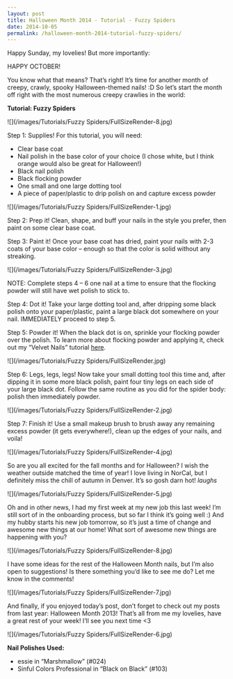 ```yaml
---
layout: post
title: Halloween Month 2014 - Tutorial - Fuzzy Spiders
date: 2014-10-05
permalink: /halloween-month-2014-tutorial-fuzzy-spiders/
---
```


Happy Sunday, my lovelies! But more importantly:

HAPPY OCTOBER!

You know what that means? That’s right! It’s time for another month of creepy, crawly, spooky Halloween-themed nails! :D So let’s start the month off right with the most numerous creepy crawlies in the world:

**Tutorial: Fuzzy Spiders**

![](/images/Tutorials/Fuzzy Spiders/FullSizeRender-8.jpg)

Step 1: Supplies! For this tutorial, you will need:

- Clear base coat
- Nail polish in the base color of your choice (I chose white, but I think orange would also be great for Halloween!)
- Black nail polish
- Black flocking powder
- One small and one large dotting tool
- A piece of paper/plastic to drip polish on and capture excess powder

![](/images/Tutorials/Fuzzy Spiders/FullSizeRender-1.jpg)

Step 2: Prep it! Clean, shape, and buff your nails in the style you prefer, then paint on some clear base coat.

Step 3: Paint it! Once your base coat has dried, paint your nails with 2-3 coats of your base color – enough so that the color is solid without any streaking.

![](/images/Tutorials/Fuzzy Spiders/FullSizeRender-3.jpg)

NOTE: Complete steps 4 – 6 one nail at a time to ensure that the flocking powder will still have wet polish to stick to.

Step 4: Dot it! Take your large dotting tool and, after dripping some black polish onto your paper/plastic, paint a large black dot somewhere on your nail. IMMEDIATELY proceed to step 5.

Step 5: Powder it! When the black dot is on, sprinkle your flocking powder over the polish. To learn more about flocking powder and applying it, check out my “Velvet Nails” tutorial [here](http://nailsfornickels.com/tutorial-velvet-nails/).

![](/images/Tutorials/Fuzzy Spiders/FullSizeRender.jpg)

Step 6: Legs, legs, legs! Now take your small dotting tool this time and, after dipping it in some more black polish, paint four tiny legs on each side of your large black dot. Follow the same routine as you did for the spider body: polish then immediately powder.

![](/images/Tutorials/Fuzzy Spiders/FullSizeRender-2.jpg)

Step 7: Finish it! Use a small makeup brush to brush away any remaining excess powder (it gets everywhere!), clean up the edges of your nails, and voila!

![](/images/Tutorials/Fuzzy Spiders/FullSizeRender-4.jpg)

So are you all excited for the fall months and for Halloween? I wish the weather outside matched the time of year! I love living in NorCal, but I definitely miss the chill of autumn in Denver. It’s so gosh darn hot! *laughs*

![](/images/Tutorials/Fuzzy Spiders/FullSizeRender-5.jpg)

Oh and in other news, I had my first week at my new job this last week! I’m still sort of in the onboarding process, but so far I think it’s going well :) And my hubby starts his new job tomorrow, so it’s just a time of change and awesome new things at our home! What sort of awesome new things are happening with you?

![](/images/Tutorials/Fuzzy Spiders/FullSizeRender-8.jpg)

I have some ideas for the rest of the Halloween Month nails, but I’m also open to suggestions! Is there something you’d like to see me do? Let me know in the comments!

![](/images/Tutorials/Fuzzy Spiders/FullSizeRender-7.jpg)

And finally, if you enjoyed today’s post, don’t forget to check out my posts from last year: Halloween Month 2013! That’s all from me my lovelies, have a great rest of your week! I’ll see you next time <3

![](/images/Tutorials/Fuzzy Spiders/FullSizeRender-6.jpg)

**Nail Polishes Used:**

- essie in “Marshmallow” (#024)
- Sinful Colors Professional in “Black on Black” (#103)